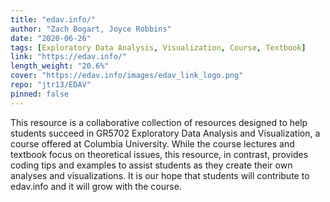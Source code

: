 ```yaml
---
title: "edav.info/"
author: "Zach Bogart, Joyce Robbins"
date: "2020-06-26"
tags: [Exploratory Data Analysis, Visualization, Course, Textbook]
link: "https://edav.info/"
length_weight: "20.6%"
cover: "https://edav.info/images/edav_link_logo.png"
repo: "jtr13/EDAV"
pinned: false
---
```


This resource is a collaborative collection of resources designed to help students succeed in GR5702 Exploratory Data Analysis and Visualization, a course offered at Columbia University. While the course lectures and textbook focus on theoretical issues, this resource, in contrast, provides coding tips and examples to assist students as they create their own analyses and visualizations. It is our hope that students will contribute to edav.info and it will grow with the course.
